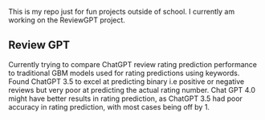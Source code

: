This is my repo just for fun projects outside of school. I currently am working on the ReviewGPT project.

## Review GPT
Currently trying to compare ChatGPT review rating prediction performance to traditional GBM models used for rating predictions using keywords. Found ChatGPT 3.5 to excel at predicting binary i.e positive or negative reviews but very poor at predicting
the actual rating number. Chat GPT 4.0 might have better results in rating prediction, as ChatGPT 3.5 had poor accuracy in rating prediction, with most cases being off by 1.
